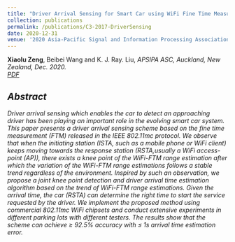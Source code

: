 ```yaml
---
title: "Driver Arrival Sensing for Smart Car using WiFi Fine Time Measurements"
collection: publications
permalink: /publications/C3-2017-DriverSensing
date: 2020-12-31
venue: '2020 Asia-Pacific Signal and Information Processing Association Annual Summit and Conference (APSIPA ASC)'
---
```

<b>Xiaolu Zeng</b>, Beibei Wang and K. J. Ray. Liu, <i>APSIPA ASC, Auckland, New Zealand, Dec. 2020<i>. <br>
[PDF](http://Xiaolu1263.github.io/files/DriverSensing.pdf)

## Abstract <br>
Driver arrival sensing which enables the car to detect an approaching driver has been playing an important role in the evolving smart car system. This paper presents a
driver arrival sensing scheme based on the fine time measurement (FTM) released in the IEEE 802.11mc protocol. We observe that when the initiating station (ISTA, such as a mobile phone or
WiFi client) keeps moving towards the response station (RSTA,usually a WiFi access-point (AP)), there exists a knee point of the WiFi-FTM range estimation after which the variation of the
WiFi-FTM range estimations follows a stable trend regardless of the environment. Inspired by such an observation, we propose a joint knee point detection and driver arrival time estimation
algorithm based on the trend of WiFi-FTM range estimations. Given the arrival time, the car (RSTA) can determine the right time to start the service requested by the driver. We implement
the proposed method using commercial 802.11mc WiFi chipsets and conduct extensive experiments in different parking lots with different testers. The results show that the scheme can achieve
≥ 92.5% accuracy with ≤ 1s arrival time estimation error.
